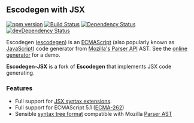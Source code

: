 ## Escodegen with JSX
[![npm version](https://badge.fury.io/js/escodegen-jsx.svg)](http://badge.fury.io/js/escodegen-jsx)
[![Build Status](https://secure.travis-ci.org/estools/escodegen.svg)](http://travis-ci.org/estools/escodegen)
[![Dependency Status](https://david-dm.org/estools/escodegen.svg)](https://david-dm.org/estools/escodegen)
[![devDependency Status](https://david-dm.org/estools/escodegen/dev-status.svg)](https://david-dm.org/estools/escodegen#info=devDependencies)

Escodegen ([escodegen](http://github.com/estools/escodegen)) is an
[ECMAScript](http://www.ecma-international.org/publications/standards/Ecma-262.htm)
(also popularly known as [JavaScript](http://en.wikipedia.org/wiki/JavaScript>JavaScript))
code generator from [Mozilla's Parser API](https://developer.mozilla.org/en/SpiderMonkey/Parser_API)
AST. See the [online generator](https://estools.github.io/escodegen/demo/index.html)
for a demo.

**Escodegen-JSX** is a fork of **Escodegen** that implements JSX code generating.

### Features
- Full support for [JSX syntax extensions](https://github.com/facebook/jsx).
- Full support for ECMAScript 5.1 ([ECMA-262](http://www.ecma-international.org/publications/standards/Ecma-262.htm))
- Sensible [syntax tree format](https://github.com/facebook/jsx/blob/master/AST.md) compatible with Mozilla
[Parser AST](https://developer.mozilla.org/en/SpiderMonkey/Parser_API)
